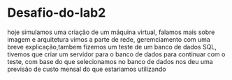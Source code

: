 # Desafio-do-lab2
hoje simulamos uma criação de um máquina virtual, falamos mais sobre imagem e arquitetura vimos a parte de rede, geremciamento com uma breve explicação,tambem fizemos um teste de um banco de dados SQL, tivemos que criar um servidor para o banco de dados para continuar com o teste, com base do que selecionamos no banco de dados nos deu uma previsão de custo mensal do que estariamos utilizando
